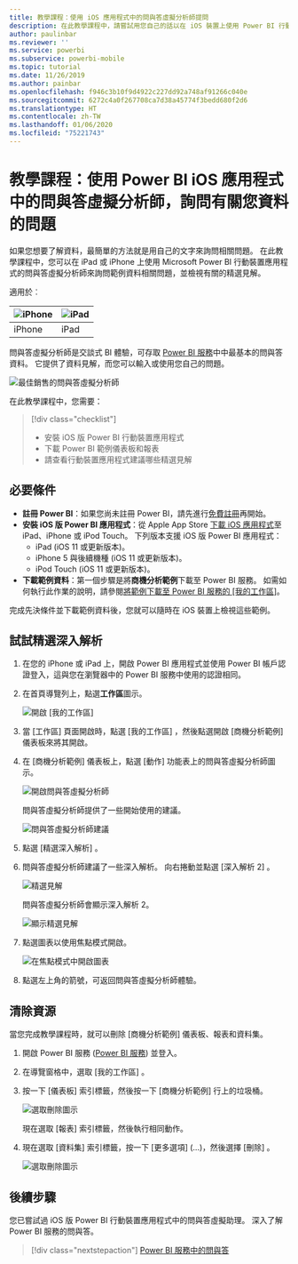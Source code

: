 ```yaml
---
title: 教學課程：使用 iOS 應用程式中的問與答虛擬分析師提問
description: 在此教學課程中，請嘗試用您自己的話以在 iOS 裝置上使用 Power BI 行動裝置應用程式中問與答虛擬分析師來詢問範例資料相關問題。
author: paulinbar
ms.reviewer: ''
ms.service: powerbi
ms.subservice: powerbi-mobile
ms.topic: tutorial
ms.date: 11/26/2019
ms.author: painbar
ms.openlocfilehash: f946c3b10f9d4922c227dd92a748af91266c040e
ms.sourcegitcommit: 6272c4a0f267708ca7d38a45774f3bedd680f2d6
ms.translationtype: HT
ms.contentlocale: zh-TW
ms.lasthandoff: 01/06/2020
ms.locfileid: "75221743"
---
```

# <a name="tutorial-ask-questions-about-your-data-with-the-qa-virtual-analyst-in-the-power-bi-ios-apps"></a>教學課程：使用 Power BI iOS 應用程式中的問與答虛擬分析師，詢問有關您資料的問題

如果您想要了解資料，最簡單的方法就是用自己的文字來詢問相關問題。 在此教學課程中，您可以在 iPad 或 iPhone 上使用 Microsoft Power BI 行動裝置應用程式的問與答虛擬分析師來詢問範例資料相關問題，並檢視有關的精選見解。 

適用於︰

| ![iPhone](./media/tutorial-mobile-apps-ios-qna/iphone-logo-50-px.png) | ![iPad](./media/tutorial-mobile-apps-ios-qna/ipad-logo-50-px.png) |
|:--- |:--- |
| iPhone |iPad |

問與答虛擬分析師是交談式 BI 體驗，可存取 [Power BI 服務](https://powerbi.com)中中最基本的問與答資料。 它提供了資料見解，而您可以輸入或使用您自己的問題。

![最佳銷售的問與答虛擬分析師](./media/tutorial-mobile-apps-ios-qna/power-bi-ios-q-n-a-top-sale-intro.png)

在此教學課程中，您需要：

> [!div class="checklist"]
> * 安裝 iOS 版 Power BI 行動裝置應用程式
> * 下載 Power BI 範例儀表板和報表
> * 請查看行動裝置應用程式建議哪些精選見解

## <a name="prerequisites"></a>必要條件

* **註冊 Power BI**：如果您尚未註冊 Power BI，請先進行[免費註冊](https://app.powerbi.com/signupredirect?pbi_source=web)再開始。
* **安裝 iOS 版 Power BI 應用程式**：從 Apple App Store [下載 iOS 應用程式](https://apps.apple.com/app/microsoft-power-bi/id929738808)至 iPad、iPhone 或 iPod Touch。 下列版本支援 iOS 版 Power BI 應用程式：
  * iPad (iOS 11 或更新版本)。
  * iPhone 5 與後續機種 (iOS 11 或更新版本)。 
  * iPod Touch (iOS 11 或更新版本)。
* **下載範例資料**：第一個步驟是將**商機分析範例**下載至 Power BI 服務。 如需如何執行此作業的說明，請參閱[將範例下載至 Power BI 服務的 [我的工作區]](./mobile-apps-download-samples.md)。


完成先決條件並下載範例資料後，您就可以隨時在 iOS 裝置上檢視這些範例。

## <a name="try-featured-insights"></a>試試精選深入解析
1. 在您的 iPhone 或 iPad 上，開啟 Power BI 應用程式並使用 Power BI 帳戶認證登入，這與您在瀏覽器中的 Power BI 服務中使用的認證相同。

2. 在首頁導覽列上，點選**工作區**圖示。

    ![開啟 [我的工作區]](./media/tutorial-mobile-apps-ios-qna/power-bi-qna-open-myworkspace.png)

3. 當 [工作區] 頁面開啟時，點選 [我的工作區]  ，然後點選開啟 [商機分析範例]  儀表板來將其開啟。


3. 在 [商機分析範例] 儀表板上，點選 [動作] 功能表上的問與答虛擬分析師圖示。

    ![開啟問與答虛擬分析師](./media/tutorial-mobile-apps-ios-qna/power-bi-qna-open-qna.png)

    問與答虛擬分析師提供了一些開始使用的建議。

    ![問與答虛擬分析師建議](./media/tutorial-mobile-apps-ios-qna/power-bi-qna-suggestions.png)

3. 點選 [精選深入解析]  。

4. 問與答虛擬分析師建議了一些深入解析。 向右捲動並點選 [深入解析 2]  。

    ![精選見解](./media/tutorial-mobile-apps-ios-qna/power-bi-ios-qna-suggest-insight-2.png)

   問與答虛擬分析師會顯示深入解析 2。

    ![顯示精選見解](./media/tutorial-mobile-apps-ios-qna/power-bi-ios-qna-show-insight-2.png)

5. 點選圖表以使用焦點模式開啟。

    ![在焦點模式中開啟圖表](./media/tutorial-mobile-apps-ios-qna/power-bi-ios-qna-open-insight-2.png)

6. 點選左上角的箭號，可返回問與答虛擬分析師體驗。

## <a name="clean-up-resources"></a>清除資源

當您完成教學課程時，就可以刪除 [商機分析範例] 儀表板、報表和資料集。

1. 開啟 Power BI 服務 ([Power BI 服務](https://app.powerbi.com)) 並登入。

2. 在導覽窗格中，選取 [我的工作區]  。

3. 按一下 [儀表板] 索引標籤，然後按一下 [商機分析範例] 行上的垃圾桶。

    ![選取刪除圖示](./media/tutorial-mobile-apps-ios-qna/power-bi-tutorial-mobile-apps-ios-qna-delete-opportunity-analysis-sample.png)

    現在選取 [報表] 索引標籤，然後執行相同動作。

4. 現在選取 [資料集] 索引標籤，按一下 [更多選項]  (...)，然後選擇 [刪除]  。

    ![選取刪除圖示](./media/tutorial-mobile-apps-ios-qna/power-bi-tutorial-mobile-apps-ios-qna-delete-opportunity-analysis-sample-datasets.png)

## <a name="next-steps"></a>後續步驟

您已嘗試過 iOS 版 Power BI 行動裝置應用程式中的問與答虛擬助理。 深入了解 Power BI 服務的問與答。
> [!div class="nextstepaction"]
> [Power BI 服務中的問與答](../end-user-q-and-a.md)